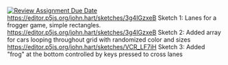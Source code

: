 [![Review Assignment Due Date](https://classroom.github.com/assets/deadline-readme-button-24ddc0f5d75046c5622901739e7c5dd533143b0c8e959d652212380cedb1ea36.svg)](https://classroom.github.com/a/w0x8b7lw)
https://editor.p5js.org/john.hart/sketches/3g4IGzxeB Sketch 1: Lanes for a frogger game, simple rectangles.
https://editor.p5js.org/john.hart/sketches/3g4IGzxeB Sketch 2: Added array for cars looping throughout grid with randomized color and sizes
https://editor.p5js.org/john.hart/sketches/VCR_LF7iH Sketch 3: Added "frog" at the bottom controlled by keys pressed to cross lanes
